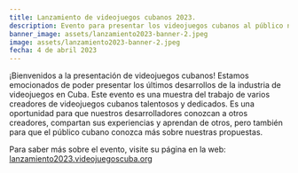 ```yaml
---
title: Lanzamiento de videojuegos cubanos 2023.
description: Evento para presentar los videojuegos cubanos al público nacional.
banner_image: assets/lanzamiento2023-banner-2.jpeg
image: assets/lanzamiento2023-banner-2.jpeg
fecha: 4 de abril 2023
---
```


¡Bienvenidos a la presentación de videojuegos cubanos! Estamos emocionados de poder presentar los últimos desarrollos de la industria de videojuegos en Cuba. Este evento es una muestra del trabajo de varios creadores de videojuegos cubanos talentosos y dedicados. Es una oportunidad para que nuestros desarrolladores conozcan a otros creadores, compartan sus experiencias y aprendan de otros, pero también para que el público cubano conozca más sobre nuestras propuestas.

Para saber más sobre el evento, visite su página en la web: [lanzamiento2023.videojuegoscuba.org](https://lanzamiento2023.videojuegoscuba.org)
